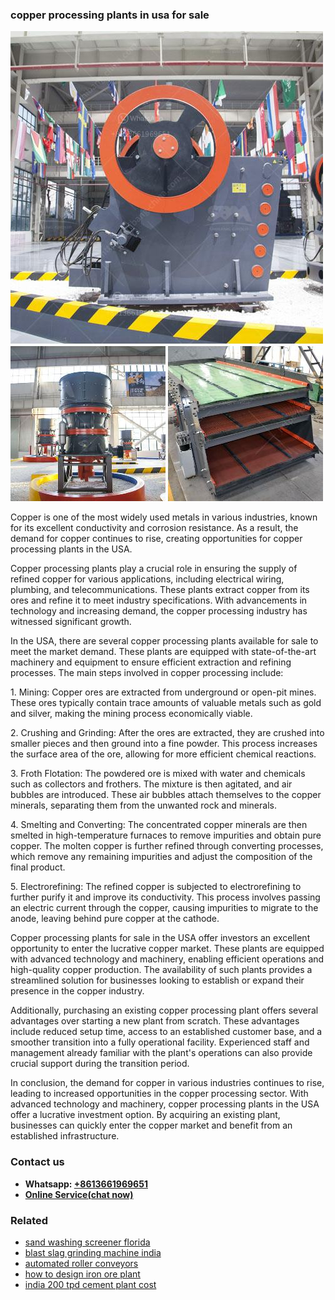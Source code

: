 <h3>copper processing plants in usa for sale</h3><img src='1706768019.jpg' alt=''><p>Copper is one of the most widely used metals in various industries, known for its excellent conductivity and corrosion resistance. As a result, the demand for copper continues to rise, creating opportunities for copper processing plants in the USA.</p><p>Copper processing plants play a crucial role in ensuring the supply of refined copper for various applications, including electrical wiring, plumbing, and telecommunications. These plants extract copper from its ores and refine it to meet industry specifications. With advancements in technology and increasing demand, the copper processing industry has witnessed significant growth.</p><p>In the USA, there are several copper processing plants available for sale to meet the market demand. These plants are equipped with state-of-the-art machinery and equipment to ensure efficient extraction and refining processes. The main steps involved in copper processing include:</p><p>1. Mining: Copper ores are extracted from underground or open-pit mines. These ores typically contain trace amounts of valuable metals such as gold and silver, making the mining process economically viable.</p><p>2. Crushing and Grinding: After the ores are extracted, they are crushed into smaller pieces and then ground into a fine powder. This process increases the surface area of the ore, allowing for more efficient chemical reactions.</p><p>3. Froth Flotation: The powdered ore is mixed with water and chemicals such as collectors and frothers. The mixture is then agitated, and air bubbles are introduced. These air bubbles attach themselves to the copper minerals, separating them from the unwanted rock and minerals.</p><p>4. Smelting and Converting: The concentrated copper minerals are then smelted in high-temperature furnaces to remove impurities and obtain pure copper. The molten copper is further refined through converting processes, which remove any remaining impurities and adjust the composition of the final product.</p><p>5. Electrorefining: The refined copper is subjected to electrorefining to further purify it and improve its conductivity. This process involves passing an electric current through the copper, causing impurities to migrate to the anode, leaving behind pure copper at the cathode.</p><p>Copper processing plants for sale in the USA offer investors an excellent opportunity to enter the lucrative copper market. These plants are equipped with advanced technology and machinery, enabling efficient operations and high-quality copper production. The availability of such plants provides a streamlined solution for businesses looking to establish or expand their presence in the copper industry.</p><p>Additionally, purchasing an existing copper processing plant offers several advantages over starting a new plant from scratch. These advantages include reduced setup time, access to an established customer base, and a smoother transition into a fully operational facility. Experienced staff and management already familiar with the plant's operations can also provide crucial support during the transition period.</p><p>In conclusion, the demand for copper in various industries continues to rise, leading to increased opportunities in the copper processing sector. With advanced technology and machinery, copper processing plants in the USA offer a lucrative investment option. By acquiring an existing plant, businesses can quickly enter the copper market and benefit from an established infrastructure.</p><h3>Contact us</h3><ul><li><strong>Whatsapp:&nbsp;<a href="https://wa.me/8613661969651">+8613661969651</a></strong></li><li><a href="https://swt.shibang-china.com/?git&amp;zhl&amp;copper processing plants in usa for sale"><strong>Online Service(chat now)</strong></a></li></ul><h3>Related</h3><ul><li><a href='sand washing screener florida.md'>sand washing screener florida</a></li><li><a href='blast slag grinding machine india.md'>blast slag grinding machine india</a></li><li><a href='automated roller conveyors.md'>automated roller conveyors</a></li><li><a href='how to design iron ore plant.md'>how to design iron ore plant</a></li><li><a href='india 200 tpd cement plant cost.md'>india 200 tpd cement plant cost</a></li></ul>